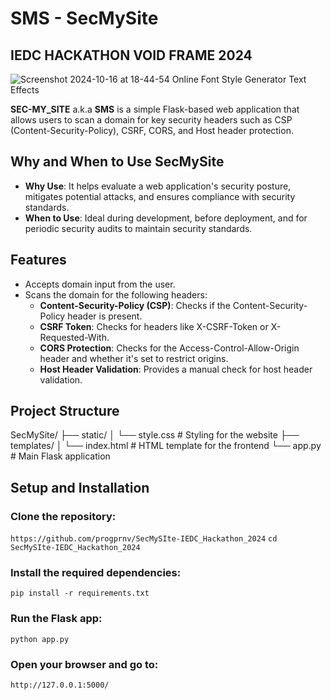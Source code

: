 # SMS - SecMySite
## IEDC HACKATHON VOID FRAME 2024

![Screenshot 2024-10-16 at 18-44-54 Online Font Style Generator   Text Effects](https://github.com/user-attachments/assets/be0ba55d-73d3-4c52-b65f-ab2cadfe0c9b)


**SEC-MY_SITE** a.k.a **SMS** is a simple Flask-based web application that allows users to scan a domain for key security headers such as CSP (Content-Security-Policy), CSRF, CORS, and Host header protection.

## Why and When to Use SecMySite
- **Why Use**: It helps evaluate a web application's security posture, mitigates potential attacks, and ensures compliance with security standards.
- **When to Use**: Ideal during development, before deployment, and for periodic security audits to maintain security standards.

## Features
- Accepts domain input from the user.
- Scans the domain for the following headers:
  - **Content-Security-Policy (CSP)**: Checks if the Content-Security-Policy header is present.
  - **CSRF Token**: Checks for headers like X-CSRF-Token or X-Requested-With.
  - **CORS Protection**: Checks for the Access-Control-Allow-Origin header and whether it's set to restrict origins.
  - **Host Header Validation**: Provides a manual check for host header validation.

## Project Structure
SecMySite/
├── static/
│   └── style.css # Styling for the website
├── templates/
│   └── index.html # HTML template for the frontend
└── app.py         # Main Flask application

## Setup and Installation

### Clone the repository:
`https://github.com/progprnv/SecMySIte-IEDC_Hackathon_2024`
`cd SecMySIte-IEDC_Hackathon_2024`

### Install the required dependencies:
`pip install -r requirements.txt`

### Run the Flask app:
`python app.py`

### Open your browser and go to:
`http://127.0.0.1:5000/`
